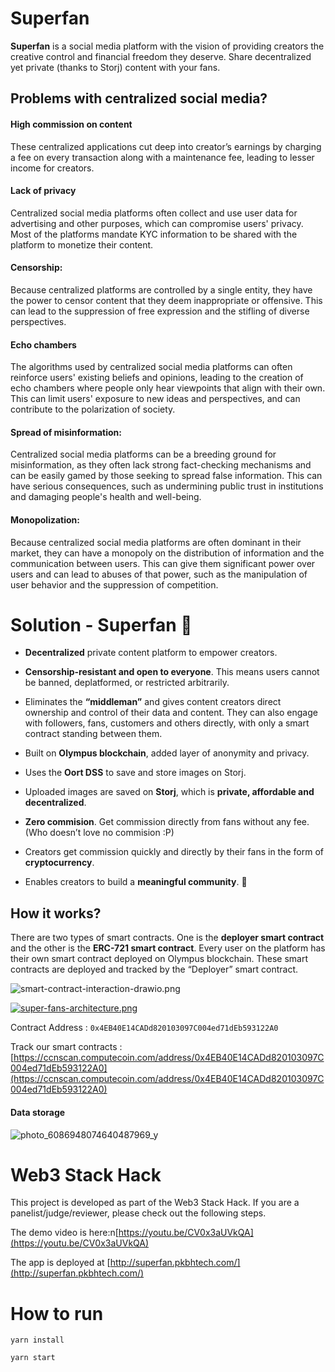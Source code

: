 # Superfan

**Superfan** is a social media platform with the vision of providing creators the creative control and financial freedom they deserve. Share decentralized yet private (thanks to Storj) content with your fans.

## Problems with centralized social media?


#### High commission on content
These centralized applications cut deep into creator’s earnings by charging a fee on every transaction along with a maintenance fee, leading to lesser income for creators. 


#### Lack of privacy
Centralized social media platforms often collect and use user data for advertising and other purposes, which can compromise users' privacy. Most of the platforms mandate KYC information to be shared with the platform to monetize their content.


#### Censorship: 
Because centralized platforms are controlled by a single entity, they have the power to censor content that they deem inappropriate or offensive. This can lead to the suppression of free expression and the stifling of diverse perspectives.


#### Echo chambers
The algorithms used by centralized social media platforms can often reinforce users' existing beliefs and opinions, leading to the creation of echo chambers where people only hear viewpoints that align with their own. This can limit users' exposure to new ideas and perspectives, and can contribute to the polarization of society.


#### Spread of misinformation:
Centralized social media platforms can be a breeding ground for misinformation, as they often lack strong fact-checking mechanisms and can be easily gamed by those seeking to spread false information. This can have serious consequences, such as undermining public trust in institutions and damaging people's health and well-being.

#### Monopolization: 

Because centralized social media platforms are often dominant in their market, they can have a monopoly on the distribution of information and the communication between users. This can give them significant power over users and can lead to abuses of that power, such as the manipulation of user behavior and the suppression of competition.


# Solution - Superfan :rocket:

- **Decentralized** private content platform to empower creators.

- **Censorship-resistant and open to everyone**. This means users cannot be banned, deplatformed, or restricted arbitrarily.

- Eliminates the **“middleman”** and gives content creators direct ownership and control of their data and content. They can also engage with followers, fans, customers and others directly, with only a smart contract standing between them.

- Built on **Olympus blockchain**, added layer of anonymity and privacy.

- Uses the **Oort DSS** to save and store images on Storj. 

- Uploaded images are saved on **Storj**, which is **private, affordable and decentralized**. 

- **Zero commision**. Get commission directly from fans without any fee. (Who doesn’t love no commision :P) 

- Creators get commission quickly and directly by their fans in the form of **cryptocurrency**.

- Enables creators to build a **meaningful community**. 🤝
 

## How it works? 

There are two types of smart contracts. One is the **deployer smart contract** and the other is the **ERC-721 smart contract**. Every user on the platform has their own smart contract deployed on Olympus blockchain. These smart contracts are deployed and tracked by the “Deployer” smart contract.

![smart-contract-interaction-drawio.png](https://user-images.githubusercontent.com/32927328/205826259-1fdc9eb9-6029-495d-aeb8-f5fe500ee4a1.jpeg)

[![super-fans-architecture.png](https://i.postimg.cc/pV1bCqpy/super-fans-architecture.png)](https://postimg.cc/4ntSNvvT)

Contract Address : ```0x4EB40E14CADd820103097C004ed71dEb593122A0```

Track our smart contracts : [https://ccnscan.computecoin.com/address/0x4EB40E14CADd820103097C004ed71dEb593122A0](https://ccnscan.computecoin.com/address/0x4EB40E14CADd820103097C004ed71dEb593122A0)

#### Data storage 

![photo_6086948074640487969_y](https://user-images.githubusercontent.com/32927328/205826724-489c8853-e730-407c-89ea-9ba8649c139f.jpg)

# Web3 Stack Hack 

This project is developed as part of the Web3 Stack Hack. If you are a panelist/judge/reviewer, please check out the following steps.

The demo video is here:n[https://youtu.be/CV0x3aUVkQA](https://youtu.be/CV0x3aUVkQA)

The app is deployed at [http://superfan.pkbhtech.com/](http://superfan.pkbhtech.com/)



# How to run 

```
yarn install
```
```
yarn start
````
